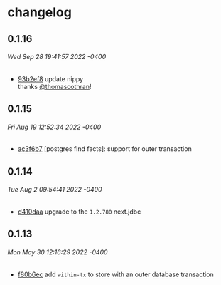 # changelog

## 0.1.16
###### Wed Sep 28 19:41:57 2022 -0400

* [93b2ef8](../../commit/93b2ef80e55ee353f21954e4ecd42f9603543483) update nippy<br/>
  thanks [@thomascothran](https://github.com/thomascothran)!

## 0.1.15
###### Fri Aug 19 12:52:34 2022 -0400

* [ac3f6b7](../../commit/ac3f6b781c13ef575df128322cd3e9d3279781d3) [postgres find facts]: support for outer transaction

## 0.1.14
###### Tue Aug 2 09:54:41 2022 -0400

* [d410daa](../../commit/d410daa9a36a45f93952fabb64d5ccbe9f68f082) upgrade to the `1.2.780` next.jdbc

## 0.1.13
###### Mon May 30 12:16:29 2022 -0400

* [f80b6ec](../../commit/f80b6eca0eee0b1b86300f2567bb92c182333eac) add `within-tx` to store with an outer database transaction
